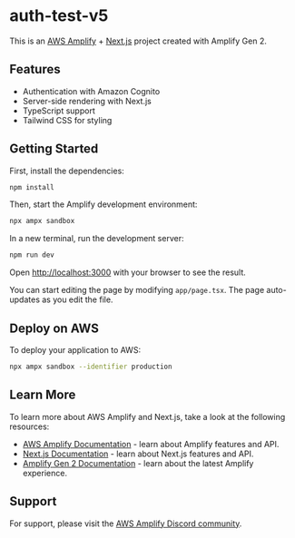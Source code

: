 # auth-test-v5

This is an [AWS Amplify](https://aws.amazon.com/amplify/) + [Next.js](https://nextjs.org) project created with Amplify Gen 2.

## Features

- Authentication with Amazon Cognito
- Server-side rendering with Next.js
- TypeScript support
- Tailwind CSS for styling

## Getting Started

First, install the dependencies:

```bash
npm install
```

Then, start the Amplify development environment:

```bash
npx ampx sandbox
```

In a new terminal, run the development server:

```bash
npm run dev
```

Open [http://localhost:3000](http://localhost:3000) with your browser to see the result.

You can start editing the page by modifying `app/page.tsx`. The page auto-updates as you edit the file.

## Deploy on AWS

To deploy your application to AWS:

```bash
npx ampx sandbox --identifier production
```

## Learn More

To learn more about AWS Amplify and Next.js, take a look at the following resources:

- [AWS Amplify Documentation](https://docs.amplify.aws) - learn about Amplify features and API.
- [Next.js Documentation](https://nextjs.org/docs) - learn about Next.js features and API.
- [Amplify Gen 2 Documentation](https://docs.amplify.aws/gen2) - learn about the latest Amplify experience.

## Support

For support, please visit the [AWS Amplify Discord community](https://discord.gg/amplify).